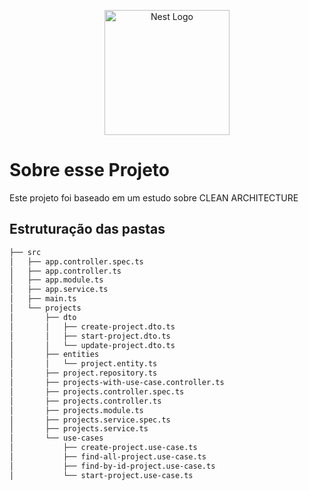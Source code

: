 <p align="center">
  <a href="http://nestjs.com/" target="blank"><img src="https://nestjs.com/img/logo-small.svg" width="200" alt="Nest Logo" /></a>
</p>

[circleci-image]: https://img.shields.io/circleci/build/github/nestjs/nest/master?token=abc123def456
[circleci-url]: https://circleci.com/gh/nestjs/nest

# Sobre esse Projeto

Este projeto foi baseado em um estudo sobre CLEAN ARCHITECTURE


## Estruturação das pastas
```bash
├── src
│   ├── app.controller.spec.ts
│   ├── app.controller.ts
│   ├── app.module.ts
│   ├── app.service.ts
│   ├── main.ts
│   └── projects
│       ├── dto
│       │   ├── create-project.dto.ts
│       │   ├── start-project.dto.ts
│       │   └── update-project.dto.ts
│       ├── entities
│       │   └── project.entity.ts
│       ├── project.repository.ts
│       ├── projects-with-use-case.controller.ts
│       ├── projects.controller.spec.ts
│       ├── projects.controller.ts
│       ├── projects.module.ts
│       ├── projects.service.spec.ts
│       ├── projects.service.ts
│       └── use-cases
│           ├── create-project.use-case.ts
│           ├── find-all-project.use-case.ts
│           ├── find-by-id-project.use-case.ts
│           └── start-project.use-case.ts

```
